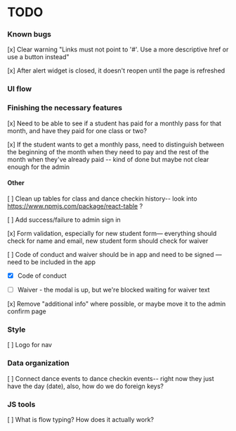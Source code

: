 # TODO

### Known bugs

[x] Clear warning "Links must not point to '#'. Use a more descriptive href or use a button instead"

[x] After alert widget is closed, it doesn't reopen until the page is refreshed


### UI flow

### Finishing the necessary features

[x] Need to be able to see if a student has paid for a monthly pass for that month, and have they paid for one class or two?

[x] If the student wants to get a monthly pass, need to distinguish between the beginning of the month when they need to pay and the rest of the month when they've already paid -- kind of done but maybe not clear enough for the admin

#### Other

[ ] Clean up tables for class and dance checkin history-- look into https://www.npmjs.com/package/react-table ?

[ ] Add success/failure to admin sign in

[x] Form validation, especially for new student form— everything should check for name and email, new student form should check for waiver

[ ] Code of conduct and waiver should be in app and need to be signed — need to be included in the app

* [x] Code of conduct

* [ ] Waiver - the modal is up, but we're blocked waiting for waiver text

[x] Remove "additional info" where possible, or maybe move it to the admin confirm page


### Style

[ ] Logo for nav


### Data organization

[ ] Connect dance events to dance checkin events-- right now they just have the day (date), also, how do we do foreign keys?


### JS tools

[ ] What is flow typing? How does it actually work?
